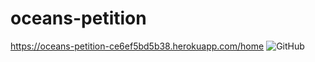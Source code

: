 # oceans-petition
<a href="https://oceans-petition-ce6ef5bd5b38.herokuapp.com/home" target="_blank">https://oceans-petition-ce6ef5bd5b38.herokuapp.com/home</a>
 ![GitHub]([https://img.shields.io/badge/Handlebars.js-000000.svg?style=for-the-badge&logo=handlebarsdotjs&logoColor=white](https://img.shields.io/badge/Handlebars.js-000000.svg?style=for-the-badge&logo=handlebarsdotjs&logoColor=white)?style=for-the-badge&logo=github&logoColor=white)
